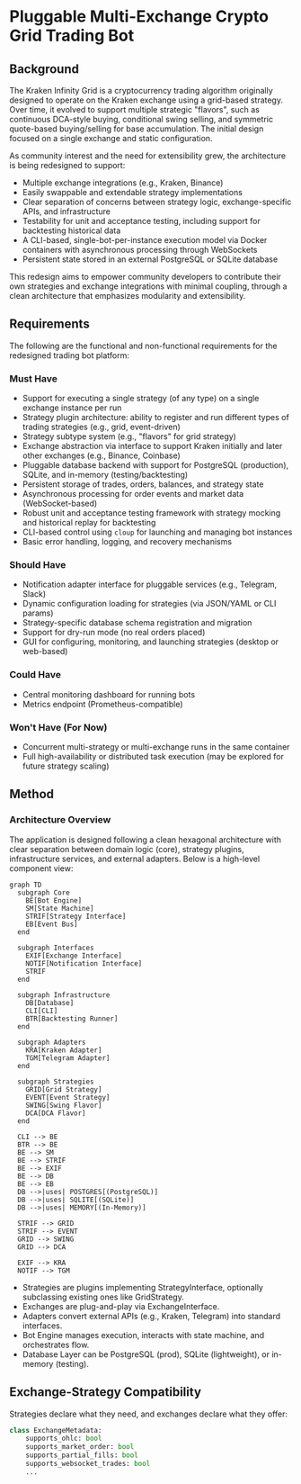 # Pluggable Multi-Exchange Crypto Grid Trading Bot

## Background

The Kraken Infinity Grid is a cryptocurrency trading algorithm originally
designed to operate on the Kraken exchange using a grid-based strategy. Over
time, it evolved to support multiple strategic "flavors", such as continuous
DCA-style buying, conditional swing selling, and symmetric quote-based
buying/selling for base accumulation. The initial design focused on a single
exchange and static configuration.

As community interest and the need for extensibility grew, the architecture is
being redesigned to support:

- Multiple exchange integrations (e.g., Kraken, Binance)
- Easily swappable and extendable strategy implementations
- Clear separation of concerns between strategy logic, exchange-specific APIs,
  and infrastructure
- Testability for unit and acceptance testing, including support for backtesting
  historical data
- A CLI-based, single-bot-per-instance execution model via Docker containers
  with asynchronous processing through WebSockets
- Persistent state stored in an external PostgreSQL or SQLite database

This redesign aims to empower community developers to contribute their own
strategies and exchange integrations with minimal coupling, through a clean
architecture that emphasizes modularity and extensibility.

## Requirements

The following are the functional and non-functional requirements for the redesigned trading bot platform:

### Must Have

- Support for executing a single strategy (of any type) on a single exchange instance per run
- Strategy plugin architecture: ability to register and run different types of trading strategies (e.g., grid, event-driven)
- Strategy subtype system (e.g., "flavors" for grid strategy)
- Exchange abstraction via interface to support Kraken initially and later other exchanges (e.g., Binance, Coinbase)
- Pluggable database backend with support for PostgreSQL (production), SQLite, and in-memory (testing/backtesting)
- Persistent storage of trades, orders, balances, and strategy state
- Asynchronous processing for order events and market data (WebSocket-based)
- Robust unit and acceptance testing framework with strategy mocking and historical replay for backtesting
- CLI-based control using `cloup` for launching and managing bot instances
- Basic error handling, logging, and recovery mechanisms

### Should Have

- Notification adapter interface for pluggable services (e.g., Telegram, Slack)
- Dynamic configuration loading for strategies (via JSON/YAML or CLI params)
- Strategy-specific database schema registration and migration
- Support for dry-run mode (no real orders placed)
- GUI for configuring, monitoring, and launching strategies (desktop or web-based)

### Could Have

- Central monitoring dashboard for running bots
- Metrics endpoint (Prometheus-compatible)

### Won't Have (For Now)

- Concurrent multi-strategy or multi-exchange runs in the same container
- Full high-availability or distributed task execution (may be explored for future strategy scaling)

## Method

### Architecture Overview

The application is designed following a clean hexagonal architecture with clear
separation between domain logic (core), strategy plugins, infrastructure
services, and external adapters. Below is a high-level component view:

```mermaid
graph TD
  subgraph Core
    BE[Bot Engine]
    SM[State Machine]
    STRIF[Strategy Interface]
    EB[Event Bus]
  end

  subgraph Interfaces
    EXIF[Exchange Interface]
    NOTIF[Notification Interface]
    STRIF
  end

  subgraph Infrastructure
    DB[Database]
    CLI[CLI]
    BTR[Backtesting Runner]
  end

  subgraph Adapters
    KRA[Kraken Adapter]
    TGM[Telegram Adapter]
  end

  subgraph Strategies
    GRID[Grid Strategy]
    EVENT[Event Strategy]
    SWING[Swing Flavor]
    DCA[DCA Flavor]
  end

  CLI --> BE
  BTR --> BE
  BE --> SM
  BE --> STRIF
  BE --> EXIF
  BE --> DB
  BE --> EB
  DB -->|uses| POSTGRES[(PostgreSQL)]
  DB -->|uses| SQLITE[(SQLite)]
  DB -->|uses| MEMORY[(In-Memory)]

  STRIF --> GRID
  STRIF --> EVENT
  GRID --> SWING
  GRID --> DCA

  EXIF --> KRA
  NOTIF --> TGM
```

- Strategies are plugins implementing StrategyInterface, optionally subclassing
  existing ones like GridStrategy.
- Exchanges are plug-and-play via ExchangeInterface.
- Adapters convert external APIs (e.g., Kraken, Telegram) into standard interfaces.
- Bot Engine manages execution, interacts with state machine, and orchestrates flow.
- Database Layer can be PostgreSQL (prod), SQLite (lightweight), or in-memory
  (testing).

## Exchange-Strategy Compatibility

Strategies declare what they need, and exchanges declare what they offer:

```python
class ExchangeMetadata:
    supports_ohlc: bool
    supports_market_order: bool
    supports_partial_fills: bool
    supports_websocket_trades: bool
    ...
```
